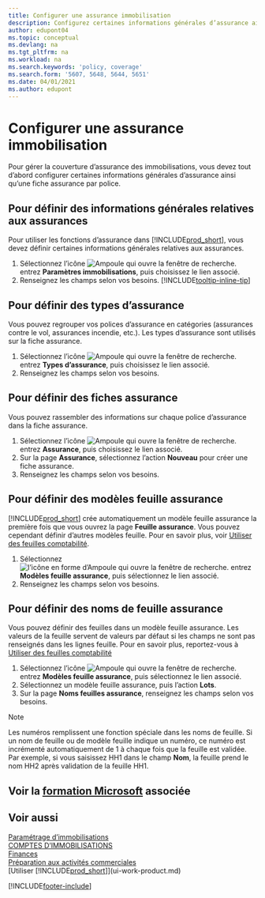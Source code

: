 ```yaml
---
title: Configurer une assurance immobilisation
description: Configurez certaines informations générales d’assurance ainsi qu’une fiche assurance par police pour gérer la couverture d’assurance des immobilisations.
author: edupont04
ms.topic: conceptual
ms.devlang: na
ms.tgt_pltfrm: na
ms.workload: na
ms.search.keywords: 'policy, coverage'
ms.search.form: '5607, 5648, 5644, 5651'
ms.date: 04/01/2021
ms.author: edupont
---
```

# <a name="set-up-fixed-asset-insurance"></a><a name="set-up-fixed-asset-insurance"></a><a name="set-up-fixed-asset-insurance"></a>Configurer une assurance immobilisation

Pour gérer la couverture d’assurance des immobilisations, vous devez tout d’abord configurer certaines informations générales d’assurance ainsi qu’une fiche assurance par police.

## <a name="to-set-up-general-insurance-information"></a><a name="to-set-up-general-insurance-information"></a><a name="to-set-up-general-insurance-information"></a>Pour définir des informations générales relatives aux assurances

Pour utiliser les fonctions d’assurance dans [!INCLUDE[prod_short](includes/prod_short.md)], vous devez définir certaines informations générales relatives aux assurances.  

1. Sélectionnez l’icône ![Ampoule qui ouvre la fenêtre de recherche.](media/ui-search/search_small.png "Dites-moi ce que vous voulez faire") entrez **Paramètres immobilisations**, puis choisissez le lien associé.  
2. Renseignez les champs selon vos besoins. [!INCLUDE[tooltip-inline-tip](includes/tooltip-inline-tip_md.md)]  

## <a name="to-set-up-insurance-types"></a><a name="to-set-up-insurance-types"></a><a name="to-set-up-insurance-types"></a>Pour définir des types d’assurance

Vous pouvez regrouper vos polices d’assurance en catégories (assurances contre le vol, assurances incendie, etc.). Les types d’assurance sont utilisés sur la fiche assurance.

1. Sélectionnez l’icône ![Ampoule qui ouvre la fenêtre de recherche.](media/ui-search/search_small.png "Dites-moi ce que vous voulez faire") entrez **Types d’assurance**, puis choisissez le lien associé.  
2. Renseignez les champs selon vos besoins.

## <a name="to-set-up-insurance-cards"></a><a name="to-set-up-insurance-cards"></a><a name="to-set-up-insurance-cards"></a>Pour définir des fiches assurance

Vous pouvez rassembler des informations sur chaque police d’assurance dans la fiche assurance.  

1. Sélectionnez l’icône ![Ampoule qui ouvre la fenêtre de recherche.](media/ui-search/search_small.png "Dites-moi ce que vous voulez faire") entrez **Assurance**, puis choisissez le lien associé.  
2. Sur la page **Assurance**, sélectionnez l’action **Nouveau** pour créer une fiche assurance.  
3. Renseignez les champs selon vos besoins.

## <a name="to-set-up-insurance-journal-templates"></a><a name="to-set-up-insurance-journal-templates"></a><a name="to-set-up-insurance-journal-templates"></a>Pour définir des modèles feuille assurance

[!INCLUDE[prod_short](includes/prod_short.md)] crée automatiquement un modèle feuille assurance la première fois que vous ouvrez la page **Feuille assurance**. Vous pouvez cependant définir d’autres modèles feuille. Pour en savoir plus, voir [Utiliser des feuilles comptabilité](ui-work-general-journals.md).  

1. Sélectionnez ![l’icône en forme d’Ampoule qui ouvre la fenêtre de recherche.](media/ui-search/search_small.png "Dites-moi ce que vous voulez faire") entrez **Modèles feuille assurance**, puis sélectionnez le lien associé.  
2. Renseignez les champs selon vos besoins.

## <a name="to-set-up-insurance-journal-batches"></a><a name="to-set-up-insurance-journal-batches"></a><a name="to-set-up-insurance-journal-batches"></a>Pour définir des noms de feuille assurance

Vous pouvez définir des feuilles dans un modèle feuille assurance. Les valeurs de la feuille servent de valeurs par défaut si les champs ne sont pas renseignés dans les lignes feuille. Pour en savoir plus, reportez-vous à [Utiliser des feuilles comptabilité](ui-work-general-journals.md)  

1. Sélectionnez l’icône ![Ampoule qui ouvre la fenêtre de recherche.](media/ui-search/search_small.png "Dites-moi ce que vous voulez faire") entrez **Modèles feuille assurance**, puis sélectionnez le lien associé.  
2. Sélectionnez un modèle feuille assurance, puis l’action **Lots**.
3. Sur la page **Noms feuilles assurance**, renseignez les champs selon vos besoins.

> [!NOTE]  
>   Les numéros remplissent une fonction spéciale dans les noms de feuille. Si un nom de feuille ou de modèle feuille indique un numéro, ce numéro est incrémenté automatiquement de 1 à chaque fois que la feuille est validée. Par exemple, si vous saisissez HH1 dans le champ **Nom**, la feuille prend le nom HH2 après validation de la feuille HH1.

## <a name="see-related-microsoft-training"></a><a name="see-related-microsoft-training"></a><a name="see-related-microsoft-training"></a>Voir la [formation Microsoft](/training/paths/set-up-fixed-assets-management/) associée

## <a name="see-also"></a><a name="see-also"></a><a name="see-also"></a>Voir aussi

[Paramétrage d’immobilisations](fa-setup.md)  
[COMPTES D’IMMOBILISATIONS](fa-manage.md)  
[Finances](finance.md)  
[Préparation aux activités commerciales](ui-get-ready-business.md)  
[Utiliser [!INCLUDE[prod_short](includes/prod_short.md)]](ui-work-product.md)


[!INCLUDE[footer-include](includes/footer-banner.md)]
